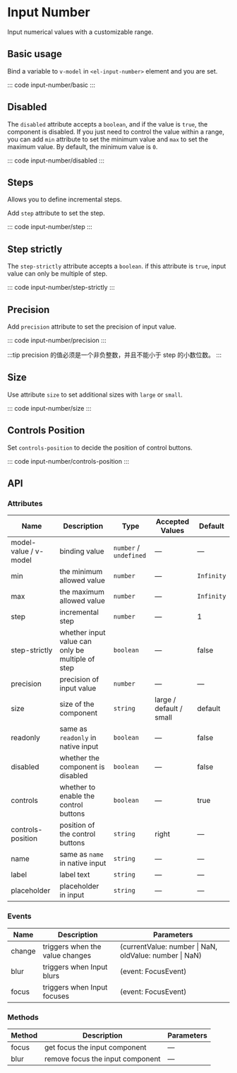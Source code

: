 <script setup>
  import basic from 'exam/input-number/basic.vue'
  import disabled from 'exam/input-number/disabled.vue'
  import step from 'exam/input-number/step.vue'
  import stepStrictly from 'exam/input-number/step-strictly.vue'
  import precision from 'exam/input-number/precision.vue'
  import size from 'exam/input-number/size.vue'
  import controlsPosition from 'exam/input-number/controls-position.vue'
</script>

# Input Number

Input numerical values with a customizable range.

## Basic usage

Bind a variable to `v-model` in `<el-input-number>` element and you are set.

::: code input-number/basic
<basic></basic>
:::

## Disabled

The `disabled` attribute accepts a `boolean`, and if the value is `true`, the component is disabled. If you just need to control the value within a range, you can add `min` attribute to set the minimum value and `max` to set the maximum value. By default, the minimum value is `0`.

::: code input-number/disabled
<disabled></disabled>
:::

## Steps

Allows you to define incremental steps.

Add `step` attribute to set the step.

::: code input-number/step
<step></step>
:::

## Step strictly

The `step-strictly` attribute accepts a `boolean`. if this attribute is `true`, input value can only be multiple of step.

::: code input-number/step-strictly
<stepStrictly></stepStrictly>
:::

## Precision

Add `precision` attribute to set the precision of input value.

::: code input-number/precision
<precision></precision>
:::

:::tip
precision 的值必须是一个非负整数，并且不能小于 step 的小数位数。
:::

## Size

Use attribute `size` to set additional sizes with `large` or `small`.

::: code input-number/size
<size></size>
:::

## Controls Position

Set `controls-position` to decide the position of control buttons.

::: code input-number/controls-position
<controlsPosition></controlsPosition>
:::

## API

### Attributes

| Name                  | Description                                      | Type                   | Accepted Values         | Default    |
| --------------------- | ------------------------------------------------ | ---------------------- | ----------------------- | ---------- |
| model-value / v-model | binding value                                    | `number` / `undefined` | —                       | —          |
| min                   | the minimum allowed value                        | `number`               | —                       | `Infinity` |
| max                   | the maximum allowed value                        | `number`               | —                       | `Infinity` |
| step                  | incremental step                                 | `number`               | —                       | 1          |
| step-strictly         | whether input value can only be multiple of step | `boolean`              | —                       | false      |
| precision             | precision of input value                         | `number`               | —                       | —          |
| size                  | size of the component                            | `string`               | large / default / small | default    |
| readonly              | same as `readonly` in native input               | `boolean`              | —                       | false      |
| disabled              | whether the component is disabled                | `boolean`              | —                       | false      |
| controls              | whether to enable the control buttons            | `boolean`              | —                       | true       |
| controls-position     | position of the control buttons                  | `string`               | right                   | —          |
| name                  | same as `name` in native input                   | `string`               | —                       | —          |
| label                 | label text                                       | `string`               | —                       | —          |
| placeholder           | placeholder in input                             | `string`               | —                       | —          |

### Events

| Name   | Description                     | Parameters                                             |
| ------ | ------------------------------- | ------------------------------------------------------ |
| change | triggers when the value changes | (currentValue: number \| NaN, oldValue: number \| NaN) |
| blur   | triggers when Input blurs       | (event: FocusEvent)                                    |
| focus  | triggers when Input focuses     | (event: FocusEvent)                                    |

### Methods

| Method | Description                      | Parameters |
| ------ | -------------------------------- | ---------- |
| focus  | get focus the input component    | —          |
| blur   | remove focus the input component | —          |
